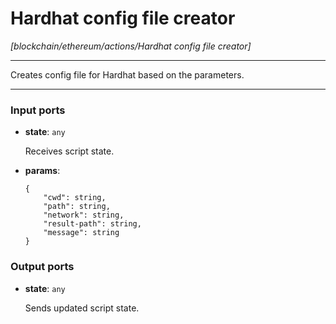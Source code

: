 # Hardhat config file creator

_[blockchain/ethereum/actions/Hardhat config file creator]_

---

Creates config file for Hardhat based on the parameters.<br>

---

### Input ports

* __state__: ` any `

    Receives script state.<br>


* __params__: 
    ```
    {
        "cwd": string,
        "path": string,
        "network": string,
        "result-path": string,
        "message": string
    }
    ```

### Output ports

* __state__: ` any `

    Sends updated script state.<br>

